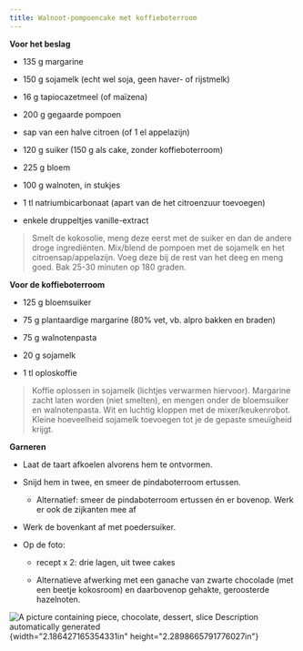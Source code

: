 ```yaml
---
title: Walnoot-pompoencake met koffieboterroom
---
```


**Voor het beslag**

-   135 g margarine

-   150 g sojamelk (echt wel soja, geen haver- of rijstmelk)

-   16 g tapiocazetmeel (of maïzena)

-   200 g gegaarde pompoen

-   sap van een halve citroen (of 1 el appelazijn)

-   120 g suiker (150 g als cake, zonder koffieboterroom)

-   225 g bloem

-   100 g walnoten, in stukjes

-   1 tl natriumbicarbonaat (apart van de het citroenzuur toevoegen)

-   enkele druppeltjes vanille-extract

> Smelt de kokosolie, meng deze eerst met de suiker en dan de andere
> droge ingrediënten. Mix/blend de pompoen met de sojamelk en het
> citroensap/appelazijn. Voeg deze bij de rest van het deeg en meng
> goed. Bak 25-30 minuten op 180 graden.

**Voor de koffieboterroom**

-   125 g bloemsuiker

-   75 g plantaardige margarine (80% vet, vb. alpro bakken en braden)

-   75 g walnotenpasta

-   20 g sojamelk

-   1 tl oploskoffie

> Koffie oplossen in sojamelk (lichtjes verwarmen hiervoor). Margarine
> zacht laten worden (niet smelten), en mengen onder de bloemsuiker en
> walnotenpasta. Wit en luchtig kloppen met de mixer/keukenrobot. Kleine
> hoeveelheid sojamelk toevoegen tot je de gepaste smeuïgheid krijgt.

**Garneren**

-   Laat de taart afkoelen alvorens hem te ontvormen.

-   Snijd hem in twee, en smeer de pindaboterroom ertussen.

    -   Alternatief: smeer de pindaboterroom ertussen én er bovenop.
        Werk er ook de zijkanten mee af

-   Werk de bovenkant af met poedersuiker.

-   Op de foto:

    -   recept x 2: drie lagen, uit twee cakes

    -   Alternatieve afwerking met een ganache van zwarte chocolade (met
        een beetje kokosroom) en daarbovenop gehakte, geroosterde
        hazelnoten.

![A picture containing piece, chocolate, dessert, slice Description
automatically generated](media/image1.jpeg){width="2.186427165354331in"
height="2.2898665791776027in"}
